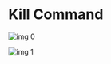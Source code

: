 # Kill Command

![img 0](https://i.imgur.com/GNYZzKc.jpg)

![img 1](https://i.imgur.com/Rc4EnaC.png)

